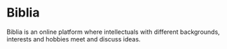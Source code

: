 # Biblia

Biblia is an online platform where intellectuals with different backgrounds, interests and hobbies meet and discuss ideas.
